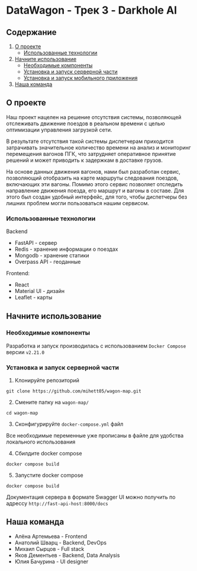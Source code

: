 # DataWagon - Трек 3 - Darkhole AI

## Содержание

<ol>
<li>
  <a href="#о-проекте">О проекте</a>
  <ul>
    <li><a href="#использованные-технологии">Использованные технологии</a></li>
  </ul>
</li>
<li>
  <a href="#начните-использование">Начните использование</a>
  <ul>
    <li><a href="#необходимые-компоненты">Необходимые компоненты</a></li>
    <li><a href="#установка-и-запуск-серверной-части">Установка и запуск серверной части</a></li>
    <li><a href="#установка-и-запуск-мобильного-приложения">Установка и запуск мобильного приложения</a></li>
  </ul>
</li>
<li><a href="#наша-команда">Наша команда</a></li>
</ol>

## О проекте

Наш проект нацелен на решение отсутствия системы, позволяющей отслеживать движение поездов в реальном времени с целью оптимизации управления загрузкой сети.

В результате отсутствия такой системы диспетчерам приходится затрачивать значительное количество времени на анализ и мониторинг перемещения вагонов ПГК, что затрудняет оперативное принятие решений и может приводить к задержкам в доставке грузов.

На основе данных движения вагонов, нами был разработан сервис, позволяющий отобразить на карте маршруты следования поездов, включающих эти вагоны. Помимо этого сервис позволяет отследить направление движения поезда, его маршрут и вагоны в составе. Для этого был создан удобный интерфейс, для того, чтобы диспетчеры без лишних проблем могли пользоваться нашим сервисом.

### Использованные технологии
Backend
* FastAPI - сервер
* Redis - хранение информации о поездах
* Mongodb - хранение статики
* Overpass API - геоданные

Frontend:
* React
* Material UI - дизайн
* Leaflet - карты

## Начните использование

### Необходимые компоненты

Разработка и запуск производилась с использованием `Docker Compose` версии `v2.21.0`

### Установка и запуск серверной части

1. Клонируйте репозиторий

```shell
git clone https://github.com/mihett05/wagon-map.git
```

2. Смените папку на `wagon-map/`

```shell
cd wagon-map
```

3. Сконфигурируйте `docker-compose.yml` файл

Все необходимые переменные уже прописаны в файле для удобства локального использования

4. Сбилдите docker compose

```shell
docker compose build
```

5. Запустите docker compose

```shell
docker compose build
```

Документация сервера в формате Swagger UI можно получить по адрессу `http://fast-api-host:8000/docs`


## Наша команда

* Алёна Артемьева - Frontend
* Анатолий Шварц - Backend, DevOps
* Михаил Сырцов - Full stack
* Яков Дементьев - Backend, Data Analysis
* Юлия Бачурина - UI designer